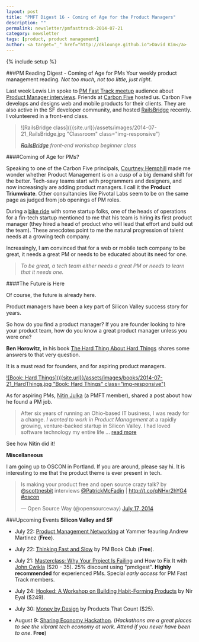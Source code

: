 ```yaml
---
layout: post
title: "PMFT Digest 16 - Coming of Age for the Product Managers"
description: ""
permalink: newsletter/pmfasttrack-2014-07-21
category: newsletter
tags: [product, product management]
author: <a target="_" href="http://dklounge.github.io">David Kim</a>
---
```

{% include setup %}

###PM Reading Digest - Coming of Age for PMs
Your weekly product management reading. _Not too much, not too little, just right_.

Last week Lewis Lin spoke to <a target="_" href="http://meetup.com/productmanagementfasttrack">PM Fast Track meetup</a> audience about [Product Manager interviews](../pmfasttrack-2014-07-14).  Friends at <a target="_" href="http://www.carbonfive.com/">Carbon Five</a> hosted us.  Carbon Five develops and designs web and mobile products for their clients.  They are also active in the SF developer community, and hosted <a target="_" href="http://railsbridge.org/">RailsBridge</a> recently.  I volunteered in a front-end class.

> ![RailsBridge class]({{site.url}}/assets/images/2014-07-21_RailsBridge.jpg "Classroom" class="img-responsive")
>
> _<a target="_" href="http://railsbridge.org/">RailsBridge</a> front-end workshop beginner class_

####Coming of Age for PMs?

Speaking to one of the Carbon Five principals, <a target="_" href="http://www.carbonfive.com/employee/courtney-hemphill">Courtney Hemphill</a> made me wonder whether Product Management is on a cusp of a big demand shift for the better.  Tech-savy teams start with programmers and designers, and now increasingly are adding product managers.  I call it the __Product Triumvirate__.  Other consultancies like Pivotal Labs seem to be on the same page as judged from job openings of PM roles.

During a [bike ride](http://www.meetup.com/Startup-Bike-SF/) with some startup folks, one of the heads of operations for a fin-tech startup mentioned to me that his team is hiring its first product manager (they hired a head of product who will lead that effort and build out the team).  These anecdotes point to me the natural progression of talent needs at a growing tech company.

Increasingly, I am convinced that for a web or mobile tech company to be great, it needs a great PM or needs to be educated about its need for one.

>_To be great, a tech team either needs a great PM or needs to learn that it needs one._
>

####The Future is Here

Of course, the future is already here.

Product managers have been a key part of Silicon Valley success story for years.

So how do you find a product manager?  If you are founder looking to hire your product team, how do you know a great product manager unless you were one?

__Ben Horowitz__, in his book <a target="out" href="http://www.amazon.com/gp/product/B00DQ845EA/ref=as_li_tl?ie=UTF8&camp=1789&creative=390957&creativeASIN=B00DQ845EA&linkCode=as2&tag=pmft-20&linkId=AMPLKVHKIWC6PV3V">The Hard Thing About Hard Things</a><img src="http://ir-na.amazon-adsystem.com/e/ir?t=pmft-20&l=as2&o=1&a=B00DQ845EA" width="1" height="1" border="0" alt="" style="border:none !important; margin:0px !important;" /> shares some answers to that very question.

It is a must read for founders, and for aspiring product managers.

[![Book: Hard Things]({{site.url}}/assets/images/books/2014-07-21_HardThings.jpg "Book: Hard Things" class="img-responsive")](http://www.amazon.com/gp/product/B00DQ845EA/ref=as_li_tl?ie=UTF8&camp=1789&creative=390957&creativeASIN=B00DQ845EA&linkCode=as2&tag=pmft-20&linkId=AMPLKVHKIWC6PV3V)

As for aspiring PMs, <a target="_" href="https://www.linkedin.com/in/nitinjulka">Nitin Julka</a> (a PMFT member), shared a post about how he found a PM job.

>After six years of running an Ohio-based IT business, I was ready for a change. _I wanted to work in Product Management_ at a rapidly growing, venture-backed startup in Silicon Valley. I had loved software technology my entire life ... <a target="_" href="https://sites.google.com/site/njulka02/how-i-got-my-first-valley-based-product-management-job-in-5-weeks">read more</a>
>

See how Nitin did it!

__Miscellaneous__

I am going up to OSCON in Portland.  If you are around, please say hi.  It is interesting to me that the product theme is ever present in tech.

<blockquote class="twitter-tweet" lang="en"><p>Is making your product free and open source crazy talk? by <a href="https://twitter.com/scottnesbit">@scottnesbit</a> interviews <a href="https://twitter.com/PatrickMcFadin">@PatrickMcFadin</a> | <a href="http://t.co/qNHxr2hYG4">http://t.co/qNHxr2hYG4</a> <a href="https://twitter.com/hashtag/oscon?src=hash">#oscon</a></p>&mdash; Open Source Way (@opensourceway) <a href="https://twitter.com/opensourceway/statuses/489846751818301440">July 17, 2014</a></blockquote>
<script async src="//platform.twitter.com/widgets.js" charset="utf-8"></script>

###Upcoming Events
__Silicon Valley and SF__

* July 22: <a target="_" href="http://www.meetup.com/SF-Product-Managers/events/188583982/">Product Management Networking</a> at Yammer feauring Andrew Martinez (__Free__).

* July 22: <a target="_" href="http://www.meetup.com/SF-Product-Management-Book-Club/events/188690572/">Thinking Fast and Slow</a> by PM Book Club (__Free__).

* July 21: <a target="_" href="http://pmft-giantpixel.eventbrite.com/?aff=pmfastrack">Masterclass: Why Your Project Is Failing</a> and How to Fix It with <a target="_" href="http://www.linkedin.com/in/cwikla">John Cwikla</a> ($20 - 35).  25% discount using "pmdigest". __Highly recommended__ for experienced PMs.  Special _early access_ for PM Fast Track members.

* July 24: <a target="_" href="http://www.eventbrite.com/e/hooked-a-workshop-on-building-habit-forming-products-tickets-11985275281">Hooked: A Workshop on Building Habit-Forming Products</a> by Nir Eyal ($249).

* July 30: <a target="_" href="https://www.eventbrite.com/e/money-by-design-tickets-11970162077">Money by Design</a> by Products That Count ($25).

* August 9: <a target="_" href="http://www.eventbrite.com/e/sf-coworking-week-2014-tickets-11064659695">Sharing Economy Hackathon</a>.  (_Hackathons are a great places to see the vibrant tech economy at work.  Attend if you never have been to one_.  __Free__)
